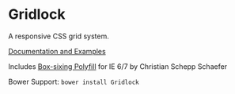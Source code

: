 Gridlock
========

A responsive CSS grid system.

[Documentation and Examples](http://www.benplum.com/projects/gridlock/)

Includes [Box-sixing Polyfill](https://github.com/Schepp/box-sizing-polyfill) for IE 6/7 by Christian Schepp Schaefer

Bower Support: `bower install Gridlock`